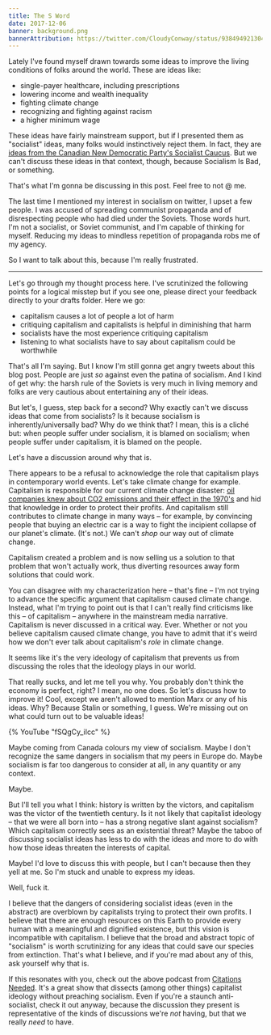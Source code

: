 ```yaml
---
title: The S Word
date: 2017-12-06
banner: background.png
bannerAttribution: https://twitter.com/CloudyConway/status/938494921304104965
---
```


Lately I've found myself drawn towards some ideas to improve the living conditions of folks around the world. These are ideas like:

- single-payer healthcare, including prescriptions
- lowering income and wealth inequality
- fighting climate change
- recognizing and fighting against racism
- a higher minimum wage

These ideas have fairly mainstream support, but if I presented them as "socialist" ideas, many folks would instinctively reject them. In fact, they are [ideas from the Canadian New Democratic Party's Socialist Caucus][ndp]. But we can't discuss these ideas in that context, though, because Socialism Is Bad, or something.

That's what I'm gonna be discussing in this post. Feel free to not @ me.

The last time I mentioned my interest in socialism on twitter, I upset a few people. I was accused of spreading communist propaganda and of disrespecting people who had died under the Soviets. Those words hurt. I'm not a socialist, or Soviet communist, and I'm capable of thinking for myself. Reducing my ideas to mindless repetition of propaganda robs me of my agency.

So I want to talk about this, because I'm really frustrated.

---

Let's go through my thought process here. I've scrutinized the following points for a logical misstep but if you see one, please direct your feedback directly to your drafts folder. Here we go:

- capitalism causes a lot of people a lot of harm
- critiquing capitalism and capitalists is helpful in diminishing that harm
- socialists have the most experience critiquing capitalism
- listening to what socialists have to say about capitalism could be worthwhile

That's all I'm saying. But I know I'm still gonna get angry tweets about this blog post. People are just _so_ against even the patina of socialism. And I kind of get why: the harsh rule of the Soviets is very much in living memory and folks are very cautious about entertaining any of their ideas.

But let's, I guess, step back for a second? Why exactly can't we discuss ideas that come from socialists? Is it because socialism is inherently/universally bad? Why do we think that? I mean, this is a cliché but: when people suffer under socialism, it is blamed on socialism; when people suffer under capitalism, it is blamed on the people.

Let's have a discussion around why that is.

There appears to be a refusal to acknowledge the role that capitalism plays in contemporary world events. Let's take climate change for example. Capitalism is responsible for our current climate change disaster: [oil companies knew about CO2 emissions and their effect in the 1970's][exxon] and hid that knowledge in order to protect their profits. And capitalism still contributes to climate change in many ways – for example, by convincing people that buying an electric car is a way to fight the incipient collapse of our planet's climate. (It's not.) We can't _shop_ our way out of climate change.

Capitalism created a problem and is now selling us a solution to that problem that won't actually work, thus diverting resources away form solutions that could work.

You can disagree with my characterization here – that's fine – I'm not trying to advance the specific argument that capitalism caused climate change. Instead, what I'm trying to point out is that I can't really find criticisms like this – of capitalism – anywhere in the mainstream media narrative. Capitalism is never discussed in a critical way. Ever. Whether or not you believe capitalism caused climate change, you have to admit that it's weird how we don't ever talk about capitalism's _role_ in climate change.

It seems like it's the very ideology of capitalism that prevents us from discussing the roles that the ideology plays in our world.

That really sucks, and let me tell you why. You probably don't think the economy is perfect, right? I mean, no one does. So let's discuss how to improve it! Cool, except we aren't allowed to mention Marx or any of his ideas. Why? Because Stalin or something, I guess. We're missing out on what could turn out to be valuable ideas!

{% YouTube "fSQgCy_iIcc" %}

Maybe coming from Canada colours my view of socialism. Maybe I don't recognize the same dangers in socialism that my peers in Europe do. Maybe socialism is far too dangerous to consider at all, in any quantity or any context.

Maybe.

But I'll tell you what I think: history is written by the victors, and capitalism was the victor of the twentieth century. Is it not likely that capitalist ideology – that we were all born into – has a strong negative slant against socialism? Which capitalism correctly sees as an existential threat? Maybe the taboo of discussing socialist ideas has less to do with the ideas and more to do with how those ideas threaten the interests of capital.

Maybe! I'd love to discuss this with people, but I can't because then they yell at me. So I'm stuck and unable to express my ideas.

Well, fuck it.

I believe that the dangers of considering socialist ideas (even in the abstract) are overblown by capitalists trying to protect their own profits. I believe that there are enough resources on this Earth to provide every human with a meaningful and dignified existence, but this vision is incompatible with capitalism. I believe that the broad and abstract topic of "socialism" is worth scrutinizing for any ideas that could save our species from extinction. That's what I believe, and if you're mad about any of this, ask yourself why that is.

<SoundCloud trackID="344260297" />

If this resonates with you, check out the above podcast from [Citations Needed][cn]. It's a great show that dissects (among other things) capitalist ideology without preaching socialism. Even if you're a staunch anti-socialist, check it out anyway, because the discussion they present is representative of the kinds of discussions we're _not_ having, but that we really _need_ to have.

[ndp]: http://ndpsocialists.ca/socialist-caucus-resolutions-2018-federal-ndp-convention/
[exxon]: https://www.scientificamerican.com/article/exxon-knew-about-climate-change-almost-40-years-ago/
[cn]: https://www.patreon.com/citationsneededpodcast
